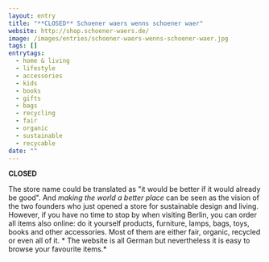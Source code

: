 ```yaml
---
layout: entry
title: "**CLOSED** Schoener waers wenns schoener waer"
website: http://shop.schoener-waers.de/
image: /images/entries/schoener-waers-wenns-schoener-waer.jpg
tags: []
entrytags:
  - home & living
  - lifestyle
  - accessories
  - kids
  - books
  - gifts
  - bags
  - recycling
  - fair
  - organic
  - sustainable
  - recycable
date: ""
---
```


**CLOSED**

The store name could be translated as "it would be better if it would already be good". And *making the world a better place* can be seen as the vision of the two founders who just opened a store for sustainable design and living. However, if you have no time to stop by when visiting Berlin, you can order all items also online: do it yourself products, furniture, lamps, bags, toys, books and other accessories. Most of them are either fair, organic, recycled or even all of it.
*
The website is all German but nevertheless it is easy to browse your favourite items.*